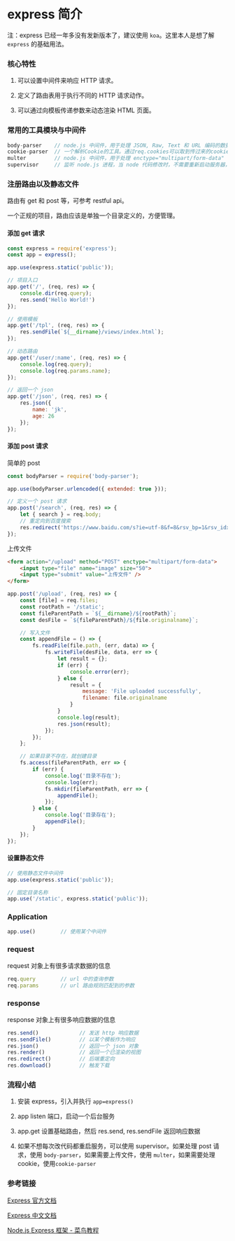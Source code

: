 # express 简介

注：express 已经一年多没有发新版本了，建议使用 `koa`。这里本人是想了解 `express` 的基础用法。

### 核心特性

1. 可以设置中间件来响应 HTTP 请求。

2. 定义了路由表用于执行不同的 HTTP 请求动作。

3. 可以通过向模板传递参数来动态渲染 HTML 页面。

### 常用的工具模块与中间件

``` javascript
body-parser    // node.js 中间件，用于处理 JSON, Raw, Text 和 URL 编码的数据
cookie-parser  // 一个解析Cookie的工具。通过req.cookies可以取到传过来的cookie，并把它们转成对象
multer         // node.js 中间件，用于处理 enctype="multipart/form-data"（设置表单的MIME编码）的表单数据
supervisor     // 监听 node.js 进程，当 node 代码修改时，不需要重新启动服务器，直接刷新就能看到效果。
```

### 注册路由以及静态文件

路由有 get 和 post 等，可参考 restful api。

一个正规的项目，路由应该是单独一个目录定义的，方便管理。


#### 添加 get 请求
``` javascript
const express = require('express');
const app = express();

app.use(express.static('public'));

// 项目入口
app.get('/', (req, res) => {
    console.dir(req.query);
    res.send('Hello World!')
});

// 使用模板
app.get('/tpl', (req, res) => {
    res.sendFile(`${__dirname}/views/index.html`);
});

// 动态路由
app.get('/user/:name', (req, res) => {
    console.log(req.query);
    console.log(req.params.name); 
});

// 返回一个 json
app.get('/json', (req, res) => {
    res.json({
        name: 'jk',
        age: 26
    });
});
```

#### 添加 post 请求

简单的 post
``` javascript
const bodyParser = require('body-parser');

app.use(bodyParser.urlencoded({ extended: true }));

// 定义一个 post 请求
app.post('/search', (req, res) => {
    let { search } = req.body;
    // 重定向到百度搜索
    res.redirect('https://www.baidu.com/s?ie=utf-8&f=8&rsv_bp=1&rsv_idx=1&tn=baidu&wd='+ search +'&rsv_pq=946740b200025cd9&rsv_t=1743eVOPB4n6RtORMgAy8xVJsgEZcF63pK%2FN%2Bw7gCQ7fh9SKsC0CQDcPj%2F8&rqlang=cn&rsv_enter=0&inputT=1946&rsv_sug4=2331')
});
```

上传文件
``` html
<form action="/upload" method="POST" enctype="multipart/form-data">
    <input type="file" name="image" size="50">
    <input type="submit" value="上传文件" />
</form>
```
``` javascript
app.post('/upload', (req, res) => {
    const [file] = req.files;
    const rootPath = '/static';
    const fileParentPath = `${__dirname}/${rootPath}`;
    const desFile = `${fileParentPath}/${file.originalname}`;

    // 写入文件
    const appendFile = () => {
        fs.readFile(file.path, (err, data) => {
            fs.writeFile(desFile, data, err => {
                let result = {};
                if (err) {
                    console.error(err);
                } else {
                    result = {
                        message: 'File uploaded successfully',
                        filename: file.originalname
                    }
                }
                console.log(result);
                res.json(result);
            });
        });
    };

    // 如果目录不存在，就创建目录
    fs.access(fileParentPath, err => {
        if (err) {
            console.log('目录不存在');
            console.log(err);
            fs.mkdir(fileParentPath, err => {
                appendFile();
            });
        } else {
            console.log('目录存在');
            appendFile();
        }
    });
});
```

#### 设置静态文件
``` javascript  
// 使用静态文件中间件
app.use(express.static('public'));

// 固定目录名称
app.use('/static', express.static('public'));
```

### Application

``` javascript
app.use()        // 使用某个中间件
```

### request

request 对象上有很多请求数据的信息

``` javascript
req.query        // url 中的查询参数
req.params       // url 路由规则匹配到的参数
```

### response

response 对象上有很多响应数据的信息

``` javascript
res.send()             // 发送 http 响应数据
res.sendFile()         // 以某个模板作为响应
res.json()             // 返回一个 json 对象
res.render()           // 返回一个已渲染的视图
res.redirect()         // 后端重定向
res.download()         // 触发下载
```

### 流程小结

1. 安装 express，引入并执行 `app=express()`

2. app listen 端口，启动一个后台服务

3. app.get 设置基础路由，然后 res.send, res.sendFile 返回响应数据

4. 如果不想每次改代码都重启服务，可以使用 supervisor。如果处理 post 请求，使用 `body-parser`，如果需要上传文件，使用 `multer`，如果需要处理 cookie，使用`cookie-parser`

### 参考链接

[Express 官方文档](http://www.expressjs.com.cn/4x/api.html)

[Express 中文文档](http://expressjs.com/zh-cn/)

[Node.js Express 框架 - 菜鸟教程](https://www.runoob.com/nodejs/nodejs-express-framework.html)


